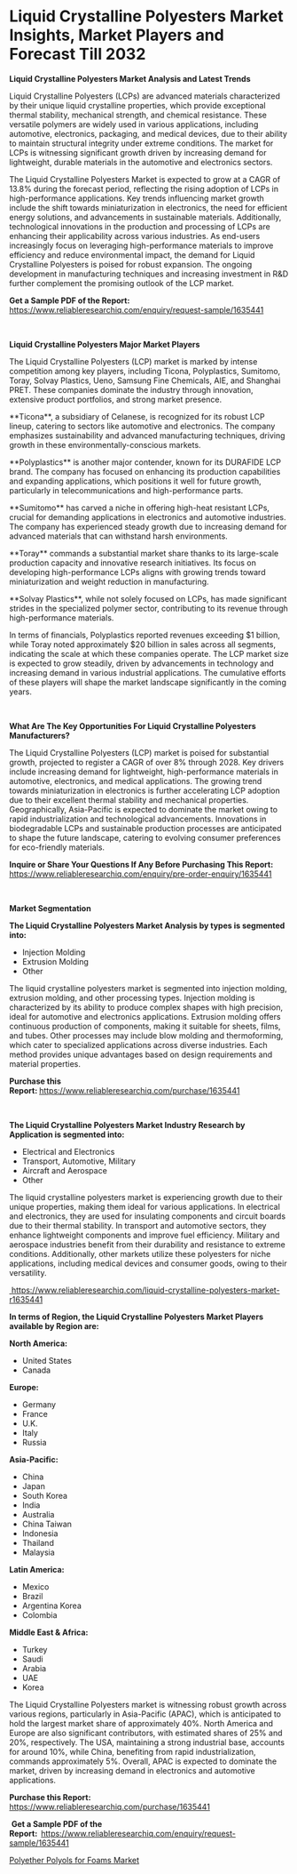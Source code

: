 <p><h1>Liquid Crystalline Polyesters Market Insights, Market Players and Forecast Till 2032</h1></p><p><strong>Liquid Crystalline Polyesters Market Analysis and Latest Trends</strong></p>
<p><p>Liquid Crystalline Polyesters (LCPs) are advanced materials characterized by their unique liquid crystalline properties, which provide exceptional thermal stability, mechanical strength, and chemical resistance. These versatile polymers are widely used in various applications, including automotive, electronics, packaging, and medical devices, due to their ability to maintain structural integrity under extreme conditions. The market for LCPs is witnessing significant growth driven by increasing demand for lightweight, durable materials in the automotive and electronics sectors.</p><p>The Liquid Crystalline Polyesters Market is expected to grow at a CAGR of 13.8% during the forecast period, reflecting the rising adoption of LCPs in high-performance applications. Key trends influencing market growth include the shift towards miniaturization in electronics, the need for efficient energy solutions, and advancements in sustainable materials. Additionally, technological innovations in the production and processing of LCPs are enhancing their applicability across various industries. As end-users increasingly focus on leveraging high-performance materials to improve efficiency and reduce environmental impact, the demand for Liquid Crystalline Polyesters is poised for robust expansion. The ongoing development in manufacturing techniques and increasing investment in R&D further complement the promising outlook of the LCP market.</p></p>
<p><strong>Get a Sample PDF of the Report:&nbsp;</strong> <a href="https://www.reliableresearchiq.com/enquiry/request-sample/1635441?utm_campaign=2716&utm_medium=2&utm_source=Github&utm_content=ia&utm_term=23032025&utm_id=liquid-crystalline-polyesters">https://www.reliableresearchiq.com/enquiry/request-sample/1635441</a></p>
<p>&nbsp;</p>
<p><strong>Liquid Crystalline Polyesters Major Market Players</strong></p>
<p><p>The Liquid Crystalline Polyesters (LCP) market is marked by intense competition among key players, including Ticona, Polyplastics, Sumitomo, Toray, Solvay Plastics, Ueno, Samsung Fine Chemicals, AIE, and Shanghai PRET. These companies dominate the industry through innovation, extensive product portfolios, and strong market presence.</p><p>**Ticona**, a subsidiary of Celanese, is recognized for its robust LCP lineup, catering to sectors like automotive and electronics. The company emphasizes sustainability and advanced manufacturing techniques, driving growth in these environmentally-conscious markets. </p><p>**Polyplastics** is another major contender, known for its DURAFIDE LCP brand. The company has focused on enhancing its production capabilities and expanding applications, which positions it well for future growth, particularly in telecommunications and high-performance parts.</p><p>**Sumitomo** has carved a niche in offering high-heat resistant LCPs, crucial for demanding applications in electronics and automotive industries. The company has experienced steady growth due to increasing demand for advanced materials that can withstand harsh environments.</p><p>**Toray** commands a substantial market share thanks to its large-scale production capacity and innovative research initiatives. Its focus on developing high-performance LCPs aligns with growing trends toward miniaturization and weight reduction in manufacturing.</p><p>**Solvay Plastics**, while not solely focused on LCPs, has made significant strides in the specialized polymer sector, contributing to its revenue through high-performance materials.</p><p>In terms of financials, Polyplastics reported revenues exceeding $1 billion, while Toray noted approximately $20 billion in sales across all segments, indicating the scale at which these companies operate. The LCP market size is expected to grow steadily, driven by advancements in technology and increasing demand in various industrial applications. The cumulative efforts of these players will shape the market landscape significantly in the coming years.</p></p>
<p>&nbsp;</p>
<p><strong>What Are The Key Opportunities For Liquid Crystalline Polyesters Manufacturers?</strong></p>
<p><p>The Liquid Crystalline Polyesters (LCP) market is poised for substantial growth, projected to register a CAGR of over 8% through 2028. Key drivers include increasing demand for lightweight, high-performance materials in automotive, electronics, and medical applications. The growing trend towards miniaturization in electronics is further accelerating LCP adoption due to their excellent thermal stability and mechanical properties. Geographically, Asia-Pacific is expected to dominate the market owing to rapid industrialization and technological advancements. Innovations in biodegradable LCPs and sustainable production processes are anticipated to shape the future landscape, catering to evolving consumer preferences for eco-friendly materials.</p></p>
<p><strong>Inquire or Share Your Questions If Any Before Purchasing This Report:</strong> <a href="https://www.reliableresearchiq.com/enquiry/pre-order-enquiry/1635441?utm_campaign=2716&utm_medium=2&utm_source=Github&utm_content=ia&utm_term=23032025&utm_id=liquid-crystalline-polyesters">https://www.reliableresearchiq.com/enquiry/pre-order-enquiry/1635441</a></p>
<p>&nbsp;</p>
<p><strong>Market Segmentation</strong></p>
<p><strong>The Liquid Crystalline Polyesters Market Analysis by types is segmented into:</strong></p>
<p><ul><li>Injection Molding</li><li>Extrusion Molding</li><li>Other</li></ul></p>
<p><p>The liquid crystalline polyesters market is segmented into injection molding, extrusion molding, and other processing types. Injection molding is characterized by its ability to produce complex shapes with high precision, ideal for automotive and electronics applications. Extrusion molding offers continuous production of components, making it suitable for sheets, films, and tubes. Other processes may include blow molding and thermoforming, which cater to specialized applications across diverse industries. Each method provides unique advantages based on design requirements and material properties.</p></p>
<p><strong>Purchase this Report:&nbsp;</strong><a href="https://www.reliableresearchiq.com/purchase/1635441?utm_campaign=2716&utm_medium=2&utm_source=Github&utm_content=ia&utm_term=23032025&utm_id=liquid-crystalline-polyesters">https://www.reliableresearchiq.com/purchase/1635441</a></p>
<p>&nbsp;</p>
<p><strong>The Liquid Crystalline Polyesters Market Industry Research by Application is segmented into:</strong></p>
<p><ul><li>Electrical and Electronics</li><li>Transport, Automotive, Military</li><li>Aircraft and Aerospace</li><li>Other</li></ul></p>
<p><p>The liquid crystalline polyesters market is experiencing growth due to their unique properties, making them ideal for various applications. In electrical and electronics, they are used for insulating components and circuit boards due to their thermal stability. In transport and automotive sectors, they enhance lightweight components and improve fuel efficiency. Military and aerospace industries benefit from their durability and resistance to extreme conditions. Additionally, other markets utilize these polyesters for niche applications, including medical devices and consumer goods, owing to their versatility.</p></p>
<p><a href="https://www.reliableresearchiq.com/liquid-crystalline-polyesters-market-r1635441?utm_campaign=2716&utm_medium=2&utm_source=Github&utm_content=ia&utm_term=23032025&utm_id=liquid-crystalline-polyesters">&nbsp;https://www.reliableresearchiq.com/liquid-crystalline-polyesters-market-r1635441</a></p>
<p><strong>In terms of Region, the Liquid Crystalline Polyesters Market Players available by Region are:</strong></p>
<p>
    <p> <strong> North America: </strong>
        <ul>
            <li>United States</li>
            <li>Canada</li>
        </ul>
        </p> 
    <p> <strong> Europe: </strong>
        <ul>
            <li>Germany</li>
            <li>France</li>
            <li>U.K.</li>
            <li>Italy</li>
            <li>Russia</li>
        </ul>
        </p> 
    <p> <strong> Asia-Pacific: </strong>
        <ul>
            <li>China</li>
            <li>Japan</li>
            <li>South Korea</li>
            <li>India</li>
            <li>Australia</li>
            <li>China Taiwan</li>
            <li>Indonesia</li>
            <li>Thailand</li>
            <li>Malaysia</li>
        </ul>
        </p> 
    <p> <strong> Latin America: </strong>
        <ul>
            <li>Mexico</li>
            <li>Brazil</li>
            <li>Argentina Korea</li>
            <li>Colombia</li>
        </ul>
        </p> 
    <p> <strong> Middle East & Africa: </strong>
        <ul>
            <li>Turkey</li>
            <li>Saudi</li>
            <li>Arabia</li>
            <li>UAE</li>
            <li>Korea</li>
        </ul>
    </p>
    </p>
<p><p>The Liquid Crystalline Polyesters market is witnessing robust growth across various regions, particularly in Asia-Pacific (APAC), which is anticipated to hold the largest market share of approximately 40%. North America and Europe are also significant contributors, with estimated shares of 25% and 20%, respectively. The USA, maintaining a strong industrial base, accounts for around 10%, while China, benefiting from rapid industrialization, commands approximately 5%. Overall, APAC is expected to dominate the market, driven by increasing demand in electronics and automotive applications.</p></p>
<p><strong>Purchase this Report: </strong><a href="https://www.reliableresearchiq.com/purchase/1635441?utm_campaign=2716&utm_medium=2&utm_source=Github&utm_content=ia&utm_term=23032025&utm_id=liquid-crystalline-polyesters">https://www.reliableresearchiq.com/purchase/1635441</a></p>
<p>&nbsp;<strong>Get a Sample PDF of the Report:&nbsp;&nbsp;</strong><a href="https://www.reliableresearchiq.com/enquiry/request-sample/1635441?utm_campaign=2716&utm_medium=2&utm_source=Github&utm_content=ia&utm_term=23032025&utm_id=liquid-crystalline-polyesters">https://www.reliableresearchiq.com/enquiry/request-sample/1635441</a></p>
<p><strong></strong></p>
<p><p><a href="https://github.com/saroarmaicky/Market-Research-Report-List-1/blob/main/polyether-polyols-for-foams-market.md?utm_campaign=2716&utm_medium=2&utm_source=Github&utm_content=ia&utm_term=23032025&utm_id=liquid-crystalline-polyesters">Polyether Polyols for Foams Market</a></p></p>